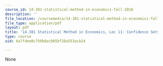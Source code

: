 ```yaml
---
course_id: 14-381-statistical-method-in-economics-fall-2018
description: ''
file_location: /coursemedia/14-381-statistical-method-in-economics-fall-2018/6a7fdee0c759b8ac985bf28a553acb24_MIT14_381F18_lec11.pdf
file_type: application/pdf
layout: pdf
title: '14.381 Statistical Method in Economics, Lec 11: Confidence Sets'
type: course
uid: 6a7fdee0c759b8ac985bf28a553acb24

---
```

None